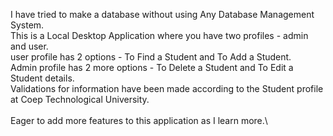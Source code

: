 I have tried to make a database without using Any Database Management System.\
This is a Local Desktop Application where you have two profiles - admin and user.\
user profile has 2 options - To Find a Student and To Add a Student.\
Admin profile has 2 more options - To Delete a Student and To Edit a Student details.\
Validations for information have been made according to the Student profile at Coep Technological University.\
\
Eager to add more features to this application as I learn more.\
